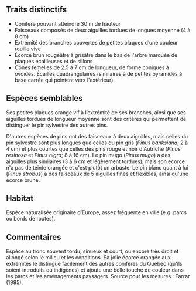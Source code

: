 
<!--

1-https://www.inaturalist.org/observations/101763988
3-https://www.inaturalist.org/observations/44660999
1-https://www.inaturalist.org/observations/72172510
1-https://www.inaturalist.org/observations/99203729
2-https://www.inaturalist.org/observations/174404740
4-https://www.inaturalist.org/observations/175647828
3-https://www.inaturalist.org/observations/102937661
2-https://www.inaturalist.org/observations/136852081

-->

## Traits distinctifs

- Conifère pouvant atteindre 30 m de hauteur
- Faisceaux composés de deux aiguilles tordues de longues moyenne (4 à 8 cm)
- Extrémité des branches couvertes de petites plaques d’une couleur rouille vive
- Écorce brun rougeâtre à grisâtre dans le bas de l'arbre marquée de plaques écailleuses et de sillons
- Cônes femelles de 2.5 à 7 cm de longueur, de forme coniques à ovoïdes. Écailles quadrangulaires (similaires à de petites pyramides à base carrée qui pointent vers l'extérieur).

## Espèces semblables

Ses petites plaques orange vif à l’extrémité de ses branches, ainsi que ses aiguilles tordues de longueur moyenne sont des critères qui permettent de distinguer le pin sylvestre des autres pins.

D'autres espèces de pins ont des faisceaux à deux aiguilles, mais celles du pin sylvestre sont plus longues que celles du pin gris (_Pinus banksiana_; 2 à 4 cm) et plus courtes que celles des pins rouge et noir d'Autriche (_Pinus resinosa_ et _Pinus nigra_; 8 à 16 cm). Le pin mugo (_Pinus mugo_) a des aiguilles plus similaires (3 à 6 cm et légèrement tordues), mais son écorce n'a pas de teinte orangée et c'est plutôt un arbuste. Le pin blanc quant à lui (_Pinus strobus_) a des faisceaux de 5 aiguilles fines et flexibles, ainsi qu'une écorce brune.

## Habitat

Espèce naturalisée originaire d’Europe, assez fréquente en ville (e.g. parcs ou bords de routes).

## Commentaires
Espèce au tronc souvent tordu, sinueux et court, ou encore très droit et allongé selon le milieu et les conditions. Sa jolie écorce orangée aux extrémités le distingue facilement des autres conifères du Québec (qu'ils soient introduits ou indigènes) et ajoute une belle touche de couleur dans les parcs et les aménagements paysagers.
Source pour les mesures : Farrar (1995).


